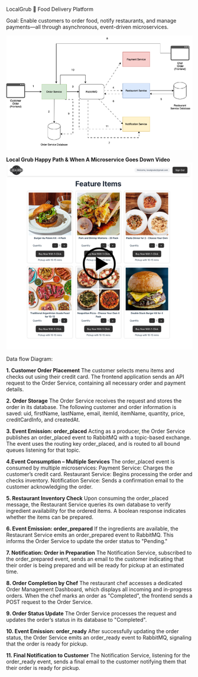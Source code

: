 LocalGrub 🍔 
Food Delivery Platform

Goal:
Enable customers to order food, notify restaurants, and manage payments—all through asynchronous, event-driven microservices.

![ALT TEXT](./data-flow-diagram.png)

**Local Grub Happy Path & When A Microservice Goes Down Video**
[![Local Grub Happy Path & When A Microservice Goes Down](./LocalGrub_Thumbnail.png)](https://drive.google.com/file/d/1CAJFTE5mmKluq33BG0cP1vH9e5ZSUN98/view?usp=sharing)

Data flow Diagram: 

**1. Customer Order Placement**
  The customer selects menu items and checks out using their credit card. The frontend application sends an API request to the Order Service, containing all necessary order and payment details.

**2. Order Storage**
  The Order Service receives the request and stores the order in its database. The following customer and order information is saved:
  uid, firstName, lastName, email, itemId, itemName, quantity, price, creditCardInfo, and createdAt.

**3. Event Emission: order_placed**
  Acting as a producer, the Order Service publishes an order_placed event to RabbitMQ with a topic-based exchange. The event uses the routing key order_placed, and is routed to all bound queues listening for that topic.

**4.Event Consumption – Multiple Services**
  The order_placed event is consumed by multiple microservices:
  Payment Service: Charges the customer’s credit card.
  Restaurant Service: Begins processing the order and checks inventory.
  Notification Service: Sends a confirmation email to the customer acknowledging the order.

**5. Restaurant Inventory Check**
  Upon consuming the order_placed message, the Restaurant Service queries its own database to verify ingredient availability for the ordered items. A boolean response indicates whether the items can be prepared.

**6. Event Emission: order_prepared**
  If the ingredients are available, the Restaurant Service emits an order_prepared event to RabbitMQ. This informs the Order Service to update the order status to "Pending."

**7. Notification: Order in Preparation**
  The Notification Service, subscribed to the order_prepared event, sends an email to the customer indicating that their order is being prepared and will be ready for pickup at an estimated time.

**8. Order Completion by Chef**
  The restaurant chef accesses a dedicated Order Management Dashboard, which displays all incoming and in-progress orders. When the chef marks an order as "Completed", the frontend sends a POST request to the Order Service.

**9. Order Status Update**
  The Order Service processes the request and updates the order’s status in its database to "Completed".

**10. Event Emission: order_ready**
  After successfully updating the order status, the Order Service emits an order_ready event to RabbitMQ, signaling that the order is ready for pickup.

**11. Final Notification to Customer**
  The Notification Service, listening for the order_ready event, sends a final email to the customer notifying them that their order is ready for pickup.
